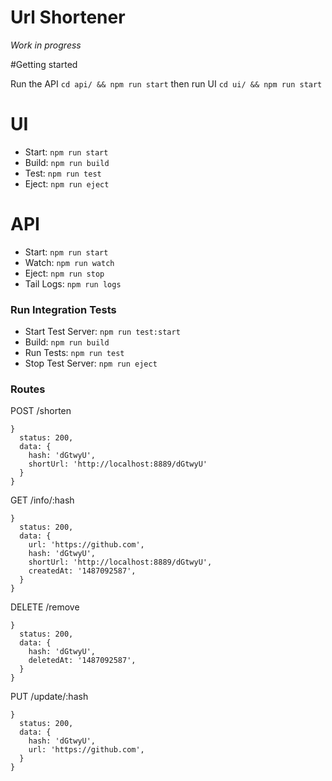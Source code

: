 # Url Shortener

*Work in progress*

#Getting started

Run the API `cd api/ && npm run start` then run UI `cd ui/ && npm run start`

# UI

- Start: `npm run start`
- Build: `npm run build`
- Test: `npm run test`
- Eject: `npm run eject`

# API

- Start: `npm run start`
- Watch: `npm run watch`
- Eject: `npm run stop`
- Tail Logs: `npm run logs`

### Run Integration Tests

- Start Test Server: `npm run test:start`
- Build: `npm run build`
- Run Tests: `npm run test`
- Stop Test Server: `npm run eject`

### Routes

POST /shorten

```
}
  status: 200,
  data: { 
    hash: 'dGtwyU',
    shortUrl: 'http://localhost:8889/dGtwyU'
  }
}
```

GET /info/:hash

```
}
  status: 200,
  data: { 
    url: 'https://github.com',
    hash: 'dGtwyU',
    shortUrl: 'http://localhost:8889/dGtwyU',
    createdAt: '1487092587',
  }
}
```

DELETE /remove

```
}
  status: 200,
  data: { 
    hash: 'dGtwyU',
    deletedAt: '1487092587',
  }
}
```

PUT /update/:hash

```
}
  status: 200,
  data: { 
    hash: 'dGtwyU',
    url: 'https://github.com',
  }
}
```